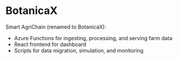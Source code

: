 # BotanicaX

Smart AgriChain (renamed to BotanicaX):
- Azure Functions for ingesting, processing, and serving farm data
- React frontend for dashboard
- Scripts for data migration, simulation, and monitoring
